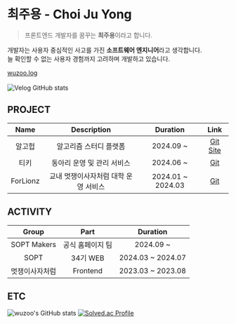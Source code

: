 # 최주용 - Choi Ju Yong

> 프론트엔드 개발자를 꿈꾸는 **최주용**이라고 합니다.

개발자는 사용자 중심적인 사고를 가진 <strong>소프트웨어 엔지니어</strong>라고 생각합니다. <br />
늘 확인할 수 없는 사용자 경험까지 고려하며 개발하고 있습니다.

[wuzoo.log](https://velog.io/@wuzoo/posts) <br /><br />
![Velog GitHub stats](https://velog-github-badge.vercel.app/badge/wuzoo)

## PROJECT
|Name|Description|Duration|Link|
|:---:|:------:|:----:|:---:|
|알고헙|알고리즘 스터디 플랫폼|2024.09 ~|[Git](https://github.com/GAMZA-BAT/algohub-client) [Site](http://algohub.kr/)|
|티키|동아리 운영 및 관리 서비스|2024.06 ~ |[Git](https://github.com/Team-Tiki/tiki-client)|
|ForLionz|교내 멋쟁이사자처럼 대학 운영 서비스|2024.01 ~ 2024.03|[Git](https://github.com/wuzoo/ForLionz12_FE)||

## ACTIVITY
|Group|Part|Duration|
|:---:|:----:|:---:|
|SOPT Makers|공식 홈페이지 팀|2024.09 ~ |
|SOPT|34기 WEB|2024.03 ~ 2024.07|
|멋쟁이사자처럼|Frontend|2023.03 ~ 2023.08|

## ETC

![wuzoo's GitHub stats](https://github-readme-stats.vercel.app/api?username=wuzoo&include_all_commits=True&show_icons=true&theme=dark)
[![Solved.ac Profile](http://mazassumnida.wtf/api/v2/generate_badge?boj=jeon2308)](https://solved.ac/jeon2308/)

<!--
**wuzoo/wuzoo** is a ✨ _special_ ✨ repository because its `README.md` (this file) appears on your GitHub profile.

Here are some ideas to get you started:

- 🔭 I’m currently working on ...
- 🌱 I’m currently learning ...
- 👯 I’m looking to collaborate on ...
- 🤔 I’m looking for help with ...
- 💬 Ask me about ...
- 📫 How to reach me: ...
- 😄 Pronouns: ...
- ⚡ Fun fact: ...
-->
